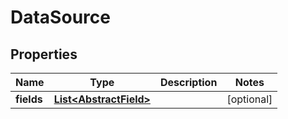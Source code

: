 # DataSource

## Properties
Name | Type | Description | Notes
------------ | ------------- | ------------- | -------------
**fields** | [**List&lt;AbstractField&gt;**](AbstractField.md) |  |  [optional]
